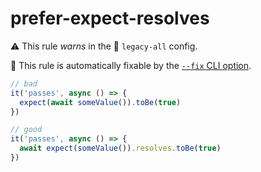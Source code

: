 # prefer-expect-resolves

⚠️ This rule _warns_ in the 🔵 `legacy-all` config.

🔧 This rule is automatically fixable by the [`--fix` CLI option](https://eslint.org/docs/latest/user-guide/command-line-interface#--fix).

<!-- end auto-generated rule header -->

```ts
// bad
it('passes', async () => {
  expect(await someValue()).toBe(true)
})

// good
it('passes', async () => {
  await expect(someValue()).resolves.toBe(true)
})
```
